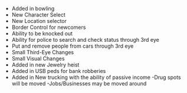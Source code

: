 - Added in bowling
- New Character Select
- New Location selector
- Border Control for newcomers
- Ability to be knocked out
- Ability for police to search and check status through 3rd eye
- Put and remove people from cars through 3rd eye
- Small Third-Eye Changes
- Small Visual Changes
- Added in new Jewelry heist
- Added in USB peds for bank robberies
- Added in New trucking with the ability of passive income
-Drug spots will be moved
-Jobs/Businesses may be moved around
